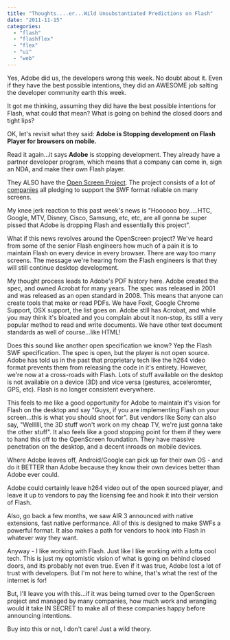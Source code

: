 ```yaml
---
title: "Thoughts....er...Wild Unsubstantiated Predictions on Flash"
date: "2011-11-15"
categories: 
  - "flash"
  - "flashflex"
  - "flex"
  - "ui"
  - "web"
---
```


Yes, Adobe did us, the developers wrong this week. No doubt about it. Even if they have the best possible intentions, they did an AWESOME job salting the developer community earth this week.

It got me thinking, assuming they did have the best possible intentions for Flash, what could that mean? What is going on behind the closed doors and tight lips?

OK, let's revisit what they said: **Adobe is Stopping development on Flash Player for browsers on mobile.**

Read it again...it says **Adobe** is stopping development. They already have a partner developer program, which means that a company can come in, sign an NDA, and make their own Flash player.

They ALSO have the [Open Screen Project](http://www.openscreenproject.org/). The project consists of a lot of [companies](http://www.openscreenproject.org/partners/) all pledging to support the SWF format reliable on many screens.

My knee jerk reaction to this past week's news is "Hoooooo boy.....HTC, Google, MTV, Disney, Cisco, Samsung, etc, etc, are all gonna be super pissed that Adobe is dropping Flash and essentially this project".

What if this news revolves around the OpenScreen project? We've heard from some of the senior Flash engineers how much of a pain it is to maintain Flash on every device in every browser. There are way too many screens. The message we're hearing from the Flash engineers is that they will still continue desktop development.

My thought process leads to Adobe's PDF history here. Adobe created the spec, and owned Acrobat for many years. The spec was released in 2001 and was released as an open standard in 2008. This means that anyone can create tools that make or read PDFs. We have Foxit, Google Chrome Support, OSX support, the list goes on. Adobe still has Acrobat, and while you may think it's bloated and you complain about it non-stop, its still a very popular method to read and write documents. We have other text document standards as well of course...like HTML!

Does this sound like another open specification we know? Yep the Flash SWF specification. The spec is open, but the player is not open source. Adobe has told us in the past that proprietary tech like the h264 video format prevents them from releasing the code in it's entirety. However, we're now at a cross-roads with Flash. Lots of stuff available on the desktop is not available on a device (3D) and vice versa (gestures, acceleromter, GPS, etc). Flash is no longer consistent everywhere.

This feels to me like a good opportunity for Adobe to maintain it's vision for Flash on the desktop and say "Guys, if you are implementing Flash on your screen...this is what you should shoot for". But vendors like Sony can also say, "Wellllll, the 3D stuff won't work on my cheap TV, we're just gonna take the other stuff". It also feels like a good stopping point for them if they were to hand this off to the OpenScreen foundation. They have massive penetration on the desktop, and a decent inroads on mobile devices.

Where Adobe leaves off, Android/Google can pick up for their own OS - and do it BETTER than Adobe because they know their own devices better than Adobe ever could.

Adobe could certainly leave h264 video out of the open sourced player, and leave it up to vendors to pay the licensing fee and hook it into their version of Flash.

Also, go back a few months, we saw AIR 3 announced with native extensions, fast native performance. All of this is designed to make SWFs a powerful format. It also makes a path for vendors to hook into Flash in whatever way they want.

Anyway - I like working with Flash. Just like I like working with a lotta cool tech. This is just my optomistic vision of what is going on behind closed doors, and its probably not even true. Even if it was true, Adobe lost a lot of trust with developers. But I'm not here to whine, that's what the rest of the internet is for!

But, I'll leave you with this...if it was being turned over to the OpenScreen project and managed by many companies, how much work and wrangling would it take IN SECRET to make all of these companies happy before announcing intentions.

Buy into this or not, I don't care! Just a wild theory.
